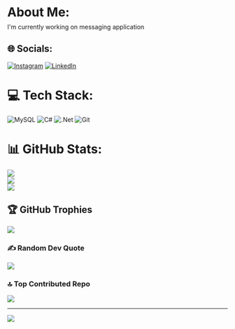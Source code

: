  <h1 style="line-height:12px;">About Me:</h1>
I'm currently working on messaging application<br>


## 🌐 Socials:
[![Instagram](https://img.shields.io/badge/Instagram-%23E4405F.svg?logo=Instagram&logoColor=white)](https://instagram.com/s_u_b_r_a_m_a_n_i_s) [![LinkedIn](https://img.shields.io/badge/LinkedIn-%230077B5.svg?logo=linkedin&logoColor=white)](https://linkedin.com/in/subramani-s-25b855248) 

# 💻 Tech Stack:
![MySQL](https://img.shields.io/badge/mysql-4479A1.svg?style=for-the-badge&logo=mysql&logoColor=white) ![C#](https://img.shields.io/badge/c%23-%23239120.svg?style=for-the-badge&logo=csharp&logoColor=white) ![.Net](https://img.shields.io/badge/.NET-5C2D91?style=for-the-badge&logo=.net&logoColor=white) ![Git](https://img.shields.io/badge/git-%23F05033.svg?style=for-the-badge&logo=git&logoColor=white)
# 📊 GitHub Stats:
![](https://github-readme-stats.vercel.app/api?username=subramanis55&theme=solarized-light&hide_border=true&include_all_commits=false&count_private=true)<br/>
![](https://github-readme-streak-stats.herokuapp.com/?user=subramanis55&theme=solarized-light&hide_border=true)<br/>
![](https://github-readme-stats.vercel.app/api/top-langs/?username=subramanis55&theme=solarized-light&hide_border=true&include_all_commits=false&count_private=true&layout=compact)

## 🏆 GitHub Trophies
![](https://github-profile-trophy.vercel.app/?username=subramanis55&theme=radical&no-frame=true&no-bg=false&margin-w=4)

### ✍️ Random Dev Quote
![](https://quotes-github-readme.vercel.app/api?type=horizontal&theme=light)

### 🔝 Top Contributed Repo
![](https://github-contributor-stats.vercel.app/api?username=subramanis55&limit=5&theme=dark&combine_all_yearly_contributions=true)

---
[![](https://visitcount.itsvg.in/api?id=subramanis55&icon=5&color=1)](https://visitcount.itsvg.in)

<!-- Proudly created with GPRM ( https://gprm.itsvg.in ) -->
